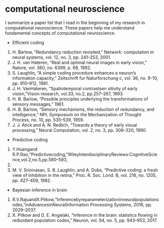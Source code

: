 # computational neuroscience


I summarize a paper list that I read in the beginning of my research in computational neuroscience. These papers help me understand fundamental concepts of computational neuroscience. 

* Efficient coding
1. H. Barlow, “Redundancy reduction revisited,” Network: computation in neural systems, vol. 12, no. 3, pp. 241–253, 2001.
1. J. H. van Hateren, “Real and optimal neural images in early vision,” Nature, vol. 360, no. 6399, p. 68, 1992.
1. S. Laughlin, “A simple coding procedure enhances a neuron’s information capacity,” Zeitschrift fur Naturforschung c, vol. 36, no. 9-10, pp. 910–912, 1981.
1. J. H. VanHateren, “Spatiotemporal contrastsen sitivity of early vision,”Vision research, vol.33, no.2, pp.257–267, 1993.
1. H. B. Barlow, “Possible principles underlying the transformations of sensory messages,” 1961.
1. H. B. Barlow,  “Sensory mechanisms, the reduction of redundancy, and intelligence,” NPL Symposium on the Mechanization of
Thought Process, no. 10, pp. 535–539, 1959.
1. J. J. Atick and A. N. Redlich, “Towards a theory of early visual processing,” Neural Computation, vol. 2, no. 3, pp.
308–320, 1990.

* Predictive coding
1. Y.Huangand R.P.Rao,“Predictivecoding,”WileyInterdisciplinaryReviews:CognitiveScience,vol.2,no.5,pp.580–593,
2011.
1. M. V. Srinivasan, S. B. Laughlin, and A. Dubs, “Predictive coding: a fresh view of inhibition in the retina,” Proc. R. Soc.
Lond. B, vol. 216, no. 1205, pp. 427–459, 1982.

* Bayesian inference in brain
1. R.V.RajuandX.Pitkow,“Inferencebyreparameterizationinneuralpopulationcodes,”inAdvancesinNeuralInformation
Processing Systems, 2016, pp. 2029–2037.
1. X. Pitkow and D. E. Angelaki, “Inference in the brain: statistics flowing in redundant population codes,” Neuron, vol. 94,
no. 5, pp. 943–953, 2017.
